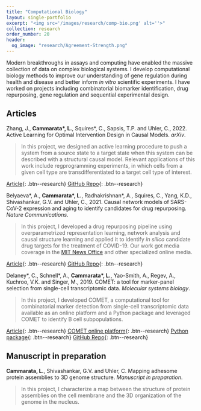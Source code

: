 ```yaml
---
title: "Computational Biology"
layout: single-portfolio
excerpt: "<img src='/images/research/comp-bio.png' alt=''>"
collection: research
order_number: 20
header: 
  og_image: "research/Agreement-Strength.png"
---
```


Modern breakthroughs in assays and computing have enabled the massive collection of data on complex biological systems. I develop computational biology methods to improve our understanding of gene regulation during health and disease and better inform *in vitro* scientific experiments. I have worked on projects including combinatorial biomarker identification, drug repurposing, gene regulation and sequential experimental design. 

## Articles

Zhang, J., **Cammarata\*, L.**, Squires\*, C., Sapsis, T.P. and Uhler, C., 2022. Active Learning for Optimal Intervention Design in Causal Models. _arXiv_.

> In this project, we designed an active learning procedure to push a system from a source state to a target state when this system can be described with a structural causal model. Relevant applications of this work include regprogramming experiments, in which cells from a given cell type are transdifferentiated to a target cell type of interest.

[Article](https://arxiv.org/abs/2209.04744){: .btn--research} [GitHub Repo](){: .btn--research}

Belyaeva\*, A., **Cammarata\*, L.**, Radhakrishnan\*, A., Squires, C., Yang, K.D., Shivashankar, G.V. and Uhler, C., 2021. Causal network models of SARS-CoV-2 expression and aging to identify candidates for drug repurposing. _Nature Communications_.

> In this project, I developed a drug repurposing pipeline using overparametrized representation learning, network analysis and causal structure learning and applied it to identify *in silico* candidate drug targets for the treatment of COVID-19. Our work got media coverage in the [MIT News Office](https://news.mit.edu/2021/machine-learning-treatment-covid-19-0216) and other specialized online media.

[Article](https://www.nature.com/articles/s41467-021-21056-z){: .btn--research} [GitHub Repo](https://github.com/uhlerlab/covid19_repurposing){: .btn--research}

Delaney\*, C., Schnell\*, A., **Cammarata\*, L.**, Yao-Smith, A., Regev, A., Kuchroo, V.K. and Singer, M., 2019. COMET: a tool for marker-panel selection from single-cell transcriptomic data. _Molecular systems biology_.

> In this project, I developed COMET, a computational tool for combinatorial marker detection from single-cell transcriptomic data available as an online platform and a Python package and leveraged COMET to identify B cell subpopulations.

[Article](https://www.embopress.org/doi/full/10.15252/msb.20199005){: .btn--research} [COMET online platform](http://www.cometsc.com/index){: .btn--research} [Python package](https://hgmd.readthedocs.io/en/latest/){: .btn--research} [GitHub Repo](https://github.com/MSingerLab/COMETSC){: .btn--research}

## Manuscript in preparation

**Cammarata, L.**, Shivashankar, G.V. and Uhler, C. Mapping adhesome protein assemblies to 3D genome structure. _Manuscript in preparation_.

> In this project, I characterize a map between the structure of protein assemblies on the cell membrane and the 3D organization of the genome in the nucleus.
